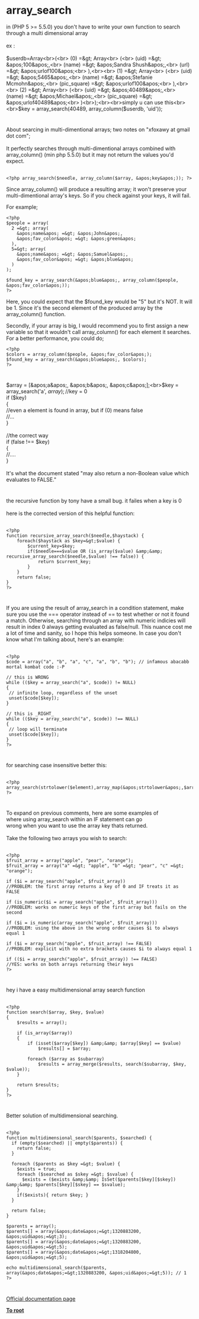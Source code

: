 # array_search



in (PHP 5 &gt;= 5.5.0) you don&apos;t have to write your own function to search through a multi dimensional array<br><br>ex : <br><br>$userdb=Array<br>(<br>    (0) =&gt; Array<br>        (<br>            (uid) =&gt; &apos;100&apos;,<br>            (name) =&gt; &apos;Sandra Shush&apos;,<br>            (url) =&gt; &apos;urlof100&apos;<br>        ),<br><br>    (1) =&gt; Array<br>        (<br>            (uid) =&gt; &apos;5465&apos;,<br>            (name) =&gt; &apos;Stefanie Mcmohn&apos;,<br>            (pic_square) =&gt; &apos;urlof100&apos;<br>        ),<br><br>    (2) =&gt; Array<br>        (<br>            (uid) =&gt; &apos;40489&apos;,<br>            (name) =&gt; &apos;Michael&apos;,<br>            (pic_square) =&gt; &apos;urlof40489&apos;<br>        )<br>);<br><br>simply u can use this<br><br>$key = array_search(40489, array_column($userdb, &apos;uid&apos;));  

#

About searcing in multi-dimentional arrays; two notes on "xfoxawy at gmail dot com";<br><br>It perfectly searches through multi-dimentional arrays combined with array_column() (min php 5.5.0) but it may not return the values you&apos;d expect.<br><br>

```
<?php array_search($needle, array_column($array, &apos;key&apos;)); ?>
```


Since array_column() will produce a resulting array; it won&apos;t preserve your multi-dimentional array&apos;s keys. So if you check against your keys, it will fail.

For example;



```
<?php
$people = array(
  2 =&gt; array(
    &apos;name&apos; =&gt; &apos;John&apos;,
    &apos;fav_color&apos; =&gt; &apos;green&apos;
  ),
  5=&gt; array(
    &apos;name&apos; =&gt; &apos;Samuel&apos;,
    &apos;fav_color&apos; =&gt; &apos;blue&apos;
  )
);

$found_key = array_search(&apos;blue&apos;, array_column($people, &apos;fav_color&apos;));
?>
```


Here, you could expect that the $found_key would be "5" but it&apos;s NOT. It will be 1. Since it&apos;s the second element of the produced array by the array_column() function.

Secondly, if your array is big, I would recommend you to first assign a new variable so that it wouldn&apos;t call array_column() for each element it searches. For a better performance, you could do;



```
<?php
$colors = array_column($people, &apos;fav_color&apos;);
$found_key = array_search(&apos;blue&apos;, $colors);
?>
```
  

#

$array = [&apos;a&apos;, &apos;b&apos;, &apos;c&apos;];<br>$key = array_search(&apos;a&apos;, $array); //$key = 0<br>if ($key) <br>{<br>//even a element is found in array, but if (0) means false<br>//...<br>}<br><br>//the correct way<br>if (false !== $key)<br>{<br>//....<br>}<br><br>It&apos;s what the document stated "may also return a non-Boolean value which evaluates to FALSE."  

#

the recursive function by tony have a small bug. it failes when a key is 0<br><br>here is the corrected version of this helpful function:<br><br>

```
<?php
function recursive_array_search($needle,$haystack) {
    foreach($haystack as $key=&gt;$value) {
        $current_key=$key;
        if($needle===$value OR (is_array($value) &amp;&amp; recursive_array_search($needle,$value) !== false)) {
            return $current_key;
        }
    }
    return false;
}
?>
```
  

#

If you are using the result of array_search in a condition statement, make sure you use the === operator instead of == to test whether or not it found a match.  Otherwise, searching through an array with numeric indicies will result in index 0 always getting evaluated as false/null.  This nuance cost me a lot of time and sanity, so I hope this helps someone.  In case you don&apos;t know what I&apos;m talking about, here&apos;s an example:<br><br>

```
<?php
$code = array("a", "b", "a", "c", "a", "b", "b"); // infamous abacabb mortal kombat code :-P

// this is WRONG
while (($key = array_search("a", $code)) != NULL)
{
 // infinite loop, regardless of the unset
 unset($code[$key]);
}

// this is _RIGHT_
while (($key = array_search("a", $code)) !== NULL)
{
 // loop will terminate
 unset($code[$key]);
}
?>
```
  

#

for searching case insensitive better this:<br><br>

```
<?php
array_search(strtolower($element),array_map(&apos;strtolower&apos;,$array));
?>
```
  

#

To expand on previous comments, here are some examples of<br>where using array_search within an IF statement can go<br>wrong when you want to use the array key thats returned.<br><br>Take the following two arrays you wish to search:<br><br>

```
<?php
$fruit_array = array("apple", "pear", "orange");
$fruit_array = array("a" =&gt; "apple", "b" =&gt; "pear", "c" =&gt; "orange");

if ($i = array_search("apple", $fruit_array))
//PROBLEM: the first array returns a key of 0 and IF treats it as FALSE

if (is_numeric($i = array_search("apple", $fruit_array)))
//PROBLEM: works on numeric keys of the first array but fails on the second

if ($i = is_numeric(array_search("apple", $fruit_array)))
//PROBLEM: using the above in the wrong order causes $i to always equal 1

if ($i = array_search("apple", $fruit_array) !== FALSE)
//PROBLEM: explicit with no extra brackets causes $i to always equal 1

if (($i = array_search("apple", $fruit_array)) !== FALSE)
//YES: works on both arrays returning their keys
?>
```
  

#

hey i have a easy multidimensional array search function <br><br>

```
<?php
function search($array, $key, $value)
{
    $results = array();

    if (is_array($array))
    {
        if (isset($array[$key]) &amp;&amp; $array[$key] == $value)
            $results[] = $array;

        foreach ($array as $subarray)
            $results = array_merge($results, search($subarray, $key, $value));
    }

    return $results;
}
?>
```
  

#

Better solution of multidimensional searching.<br><br>

```
<?php
function multidimensional_search($parents, $searched) {
  if (empty($searched) || empty($parents)) {
    return false;
  }
 
  foreach ($parents as $key =&gt; $value) {
    $exists = true;
    foreach ($searched as $skey =&gt; $svalue) {
      $exists = ($exists &amp;&amp; IsSet($parents[$key][$skey]) &amp;&amp; $parents[$key][$skey] == $svalue);
    }
    if($exists){ return $key; }
  }
 
  return false;
}

$parents = array();
$parents[] = array(&apos;date&apos;=&gt;1320883200, &apos;uid&apos;=&gt;3);
$parents[] = array(&apos;date&apos;=&gt;1320883200, &apos;uid&apos;=&gt;5);
$parents[] = array(&apos;date&apos;=&gt;1318204800, &apos;uid&apos;=&gt;5);

echo multidimensional_search($parents, array(&apos;date&apos;=&gt;1320883200, &apos;uid&apos;=&gt;5)); // 1
?>
```
  

#

[Official documentation page](https://www.php.net/manual/en/function.array-search.php)

**[To root](/README.md)**